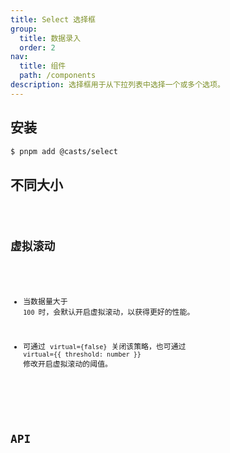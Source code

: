```yaml
---
title: Select 选择框
group:
  title: 数据录入
  order: 2
nav:
  title: 组件
  path: /components
description: 选择框用于从下拉列表中选择一个或多个选项。
---
```


## 安装

```bash
$ pnpm add @casts/select
```

<code src="../examples/basic.tsx"></code>

## 不同大小

<code src="../examples/different-sizes.tsx" />

## 虚拟滚动

- 当数据量大于 `100 `时，会默认开启虚拟滚动，以获得更好的性能。

- 可通过 `virtual={false}` 关闭该策略，也可通过 `virtual={{ threshold: number }}` 修改开启虚拟滚动的阈值。

<code src="../examples/virtual.tsx"></code>

## API

<API src="@casts/select"></API>
